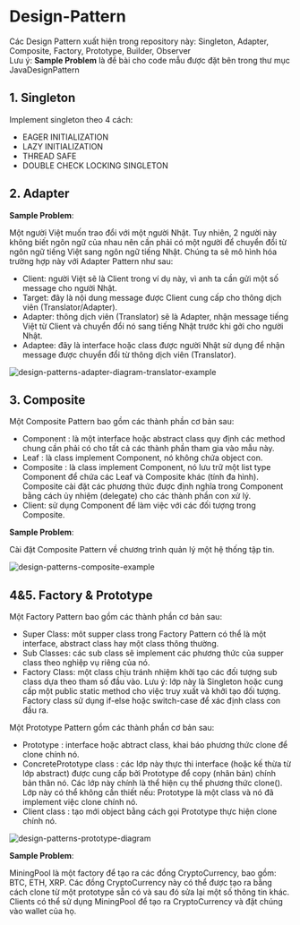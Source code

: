 # Design-Pattern
Các Design Pattern xuất hiện trong repository này: Singleton, Adapter, Composite, Factory, Prototype, Builder, Observer  
Lưu ý: **Sample Problem** là đề bài cho code mẫu được đặt bên trong thư mục JavaDesignPattern  
## 1. Singleton
Implement singleton theo 4 cách:
  - EAGER INITIALIZATION
  - LAZY INITIALIZATION
  - THREAD SAFE
  - DOUBLE CHECK LOCKING SINGLETON

## 2. Adapter
**Sample Problem**:  

Một người Việt muốn trao đổi với một người Nhật. Tuy nhiên, 2 người này không biết ngôn ngữ của nhau nên cần phải có một người để chuyển đổi từ ngôn ngữ tiếng Việt sang ngôn ngữ tiếng Nhật. Chúng ta sẽ mô hình hóa trường hợp này với Adapter Pattern như sau:
  - Client: người Việt sẽ là Client trong ví dụ này, vì anh ta cần gửi một số message cho người Nhật.
  - Target: đây là nội dung message được Client cung cấp cho thông dịch viên (Translator/Adapter).
  - Adapter: thông dịch viên (Translator) sẽ là Adapter, nhận message tiếng Việt từ Client và chuyển đổi nó sang tiếng Nhật trước khi gởi cho người Nhật.
  - Adaptee: đây là interface hoặc class được người Nhật sử dụng để nhận message được chuyển đổi từ thông dịch viên (Translator).  

![design-patterns-adapter-diagram-translator-example](https://user-images.githubusercontent.com/60953757/78984804-5bbe7f80-7b51-11ea-9ff5-54b286d0e118.png)

## 3. Composite
Một Composite Pattern bao gồm các thành phần cơ bản sau:
  - Component : là một interface hoặc abstract class quy định các method chung cần phải có cho tất cả các thành phần tham gia vào mẫu này.
  - Leaf : là class implement Component, nó không chứa object con.
  - Composite : là class implement Component, nó lưu trữ một list type Component để chứa các Leaf và Composite khác (tính đa hình). Composite cài đặt các phương thức được định nghĩa trong Component bằng cách ủy nhiệm (delegate) cho các thành phần con xử lý.
  - Client: sử dụng Component để làm việc với các đối tượng trong Composite.  

**Sample Problem**:  

Cài đặt Composite Pattern về chương trình quản lý một hệ thống tập tin.  

![design-patterns-composite-example](https://user-images.githubusercontent.com/60953757/79002796-6db51800-7b7b-11ea-9747-8b4e287fe270.png)

## 4&5. Factory & Prototype
Một Factory Pattern bao gồm các thành phần cơ bản sau:
  - Super Class: môt supper class trong Factory Pattern có thể là một interface, abstract class hay một class thông thường.
  - Sub Classes: các sub class sẽ implement các phương thức của supper class theo nghiệp vụ riêng của nó.
  - Factory Class: một class chịu tránh nhiệm khởi tạo các đối tượng sub class dựa theo tham số đầu vào. Lưu ý: lớp này là Singleton hoặc cung cấp một public static method cho việc truy xuất và khởi tạo đối tượng. Factory class sử dụng if-else hoặc switch-case để xác định class con đầu ra.  

Một Prototype Pattern gồm các thành phần cơ bản sau:
  - Prototype : interface hoặc abtract class, khai báo phương thức clone để clone chính nó.
  - ConcretePrototype class : các lớp này thực thi interface (hoặc kế thừa từ lớp abstract) được cung cấp bởi Prototype để copy (nhân bản) chính bản thân nó. Các lớp này chính là thể hiện cụ thể phương thức clone(). Lớp này có thể không cần thiết nếu: Prototype là một class và nó đã implement việc clone chính nó.
  - Client class : tạo mới object bằng cách gọi Prototype thực hiện clone chính nó.  

![design-patterns-prototype-diagram](https://user-images.githubusercontent.com/60953757/79008922-968fda00-7b88-11ea-9fdc-445762c3a21a.png)  

**Sample Problem**:  

MiningPool là một factory để tạo ra các đồng CryptoCurrency, bao gồm: BTC, ETH, XRP. Các đồng CryptoCurrency này có thể được tạo ra bằng cách clone từ một prototype sẵn có và sau đó sửa lại một số thông tin khác. Clients có thể sử dụng MiningPool để tạo ra CryptoCurrency và đặt chúng vào wallet của họ.


